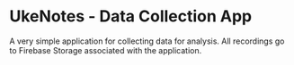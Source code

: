 # UkeNotes - Data Collection App

A very simple application for collecting data for analysis.  All recordings go to Firebase Storage associated with the application.

